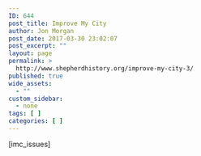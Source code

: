 ```yaml
---
ID: 644
post_title: Improve My City
author: Jon Morgan
post_date: 2017-03-30 23:02:07
post_excerpt: ""
layout: page
permalink: >
  http://www.shepherdhistory.org/improve-my-city-3/
published: true
wide_assets:
  - ""
custom_sidebar:
  - none
tags: [ ]
categories: [ ]
---
```

[imc_issues]